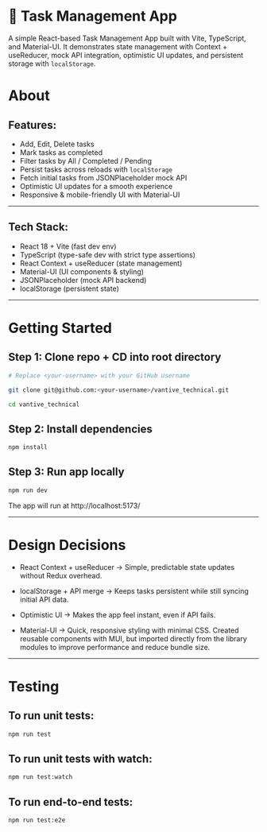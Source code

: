 # 📝 Task Management App

A simple React-based Task Management App built with Vite, TypeScript, and Material-UI. It demonstrates state management with Context + useReducer, mock API integration, optimistic UI updates, and persistent storage with `localStorage`.

# About

## Features:

- Add, Edit, Delete tasks
- Mark tasks as completed
- Filter tasks by All / Completed / Pending
- Persist tasks across reloads with `localStorage`
- Fetch initial tasks from JSONPlaceholder mock API
- Optimistic UI updates for a smooth experience
- Responsive & mobile-friendly UI with Material-UI

---

## Tech Stack:

- React 18 + Vite (fast dev env)
- TypeScript (type-safe dev with strict type assertions)
- React Context + useReducer (state management)
- Material-UI (UI components & styling)
- JSONPlaceholder (mock API backend)
- localStorage (persistent state)

---

# Getting Started

## Step 1: Clone repo + CD into root directory

```bash
# Replace <your-username> with your GitHub username

git clone git@github.com:<your-username>/vantive_technical.git

cd vantive_technical
```

## Step 2: Install dependencies

```bash
npm install
```

## Step 3: Run app locally

```bash
npm run dev
```

The app will run at http://localhost:5173/

---

# Design Decisions

- React Context + useReducer → Simple, predictable state updates without Redux overhead.

- localStorage + API merge → Keeps tasks persistent while still syncing initial API data.

- Optimistic UI → Makes the app feel instant, even if API fails.

- Material-UI → Quick, responsive styling with minimal CSS. Created reusable components with MUI, but imported directly from the library modules to improve performance and reduce bundle size.

---

# Testing

## To run unit tests:

```bash
npm run test
```

## To run unit tests with watch:

```bash
npm run test:watch
```

## To run end-to-end tests:

```bash
npm run test:e2e
```
